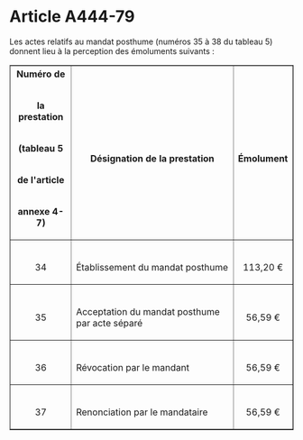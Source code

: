 # Article A444-79

<p align='left'>Les actes relatifs au mandat posthume (numéros 35 à 38 du tableau 5) donnent lieu à la perception des émoluments suivants :</p><p align='left'></p><table border='1'><tbody><tr><th>Numéro de<br/><br/>

la prestation<br/><br/>

(tableau 5<br/><br/>

de l'article<br/><br/>

annexe 4-7)</th><th><br/>

Désignation de la prestation</th><th><br/>

Émolument</th></tr><tr><td align='center'><br/>

34</td><td align='left'><br/>

Établissement du mandat posthume</td><td align='center'><br/>

113,20 €</td></tr><tr><td align='center'><br/>

35</td><td align='left'><br/>

Acceptation du mandat posthume par acte séparé</td><td align='center'><br/>

56,59 €</td></tr><tr><td align='center'><br/>

36</td><td align='left'><br/>

Révocation par le mandant</td><td align='center'><br/>

56,59 €</td></tr><tr><td align='center'><br/>

37</td><td align='left'><br/>

Renonciation par le mandataire</td><td align='center'><br/>

56,59 €</td></tr></tbody></table>